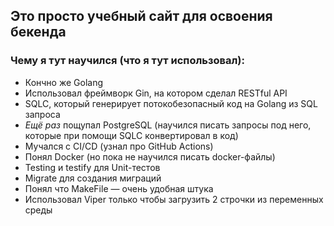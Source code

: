 ## Это просто учебный сайт для освоения бекенда

### Чему я тут научился (что я тут использовал):
- Кончно же Golang
- Использовал фреймворк Gin, на котором сделал RESTful API
- SQLC, который генерирует потокобезопасный код на Golang из SQL запроса
- _Ещё раз_ пощупал PostgreSQL (научился писать запросы под него, которые при помощи SQLC конвертировал в код)
- Мучался с CI/CD (узнал про GitHub Actions)
- Понял Docker (но пока не научился писать docker-файлы)
- Testing и testify для Unit-тестов
- Migrate для создания миграций
- Понял что MakeFile — очень удобная штука 
- Использовал Viper только чтобы загрузить 2 строчки из переменных среды
